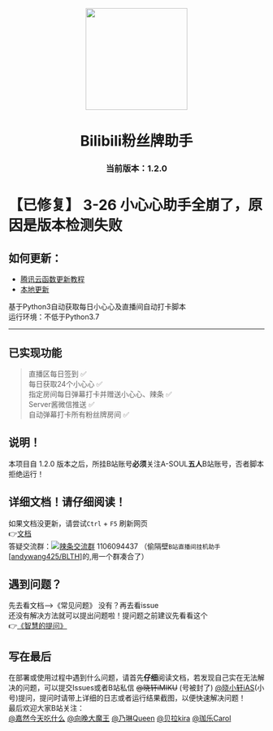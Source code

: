 <p align="center">
  <img src="https://s2.loli.net/2022/01/11/6OM8kDZpa5WLid4.png" width="200" height="200" alt="">
</p>
<div align="center">

# **Bilibili粉丝牌助手**  
### 当前版本：1.2.0
 </div>

# 【已修复】 3-26 小心心助手全崩了，原因是版本检测失败  

## 如何更新：

- [腾讯云函数更新教程](https://xiaomiku01.github.io/bili-live-heart/TencentCloud/#_1-3%E5%A6%82%E4%BD%95%E5%8D%87%E7%BA%A7%E4%BA%91%E5%87%BD%E6%95%B0)  
- [本地更新](https://xiaomiku01.github.io/bili-live-heart/LocalDocker/#_1-5-%E6%9C%AC%E5%9C%B0%E6%9B%B4%E6%96%B0)

基于Python3自动获取每日小心心及直播间自动打卡脚本  
运行环境：不低于Python3.7  
***  

## 已实现功能  
> 直播区每日签到 ✅  
> 每日获取24个小心心 ✅  
> 指定房间每日弹幕打卡并赠送小心心、辣条 ✅  
> Server酱微信推送 ✅  
> 自动弹幕打卡所有粉丝牌房间 ✅   

## 说明！ 
本项目自 1.2.0 版本之后，所挂B站账号**必须**关注A-SOUL**五人**B站账号，否者脚本拒绝运行！

## 详细文档！请仔细阅读！
如果文档没更新，请尝试`Ctrl` + `F5` 刷新网页  
👉[文档](https://xiaomiku01.github.io/bili-live-heart/)  
答疑交流群：<a target="_blank" href="https://qm.qq.com/cgi-bin/qm/qr?k=GbbhabOOxIlmUDlL3jFSIxFGAS-O1nsy&jump_from=webapi"><img border="0" src="//pub.idqqimg.com/wpa/images/group.png" alt="辣条交流群" title="辣条交流群"></a> 1106094437 （偷隔壁`B站直播间挂机助手`[[andywang425/BLTH](https://github.com/andywang425/BLTH)]的,用一个群凑合了）
## 遇到问题？  
 先去看文档——>《常见问题》 没有？再去看issue  
 还没有解决方法就可以提出问题啦！提问题之前建议先看看这个  
 👉[《智慧的提问》](https://github.com/ryanhanwu/How-To-Ask-Questions-The-Smart-Way/blob/main/README-zh_CN.md)

## 写在最后
在部署或使用过程中遇到什么问题，请首先**仔细**阅读文档，若发现自己实在无法解决的问题，可以提交Issues或者B站私信 ~~@晓轩iMIKU~~ (号被封了) [@晓小轩iAS](https://space.bilibili.com/1772442517)(小号)提问，提问时请带上详细的日志或者运行结果截图，以便快速解决问题！  
最后欢迎大家B站关注：  
[@嘉然今天吃什么](https://space.bilibili.com/672328094/) [@向晚大魔王](https://space.bilibili.com/672346917/) [@乃琳Queen](https://space.bilibili.com/672342685/) [@贝拉kira](https://space.bilibili.com/672353429/) [@珈乐Carol](https://space.bilibili.com/351609538/)
